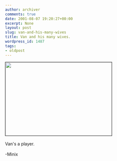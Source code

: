 ```yaml
---
author: archiver
comments: true
date: 2001-08-07 19:20:27+00:00
excerpt: None
layout: post
slug: van-and-his-many-wives
title: Van and his many wives.
wordpress_id: 1487
tags:
- oldpost
---
```


<img src="http://www.oliverweb.com/newsimages/traditional.jpg" width = "349" height = "240" border="1"><br /><br />Van's a player.<br /><br />-Minix
